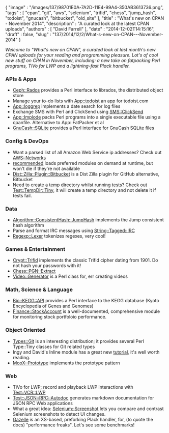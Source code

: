 {
   "image" : "/images/137/98701E0A-7A2D-11E4-99A4-350AB3613736.png",
   "tags" : [
      "cpan",
      "git",
      "aws",
      "selenium",
      "trifid",
      "chess",
      "jump_hash",
      "todoist",
      "gnucash",
      "bitbucket",
      "old_site"
   ],
   "title" : "What's new on CPAN - November 2014",
   "description" : "A curated look at the latest CPAN uploads",
   "authors" : [
      "David Farrell"
   ],
   "date" : "2014-12-02T14:15:16",
   "draft" : false,
   "slug" : "137/2014/12/2/What-s-new-on-CPAN---November-2014"
}

*Welcome to "What's new on CPAN", a curated look at last month's new CPAN uploads for your reading and programming pleasure. Lot's of cool new stuff on CPAN in November, including: a new take on fatpacking Perl programs, TiVo for LWP and a lightning-fast Plack handler.*

### APIs & Apps

-   [Ceph::Rados](https://metacpan.org/pod/Ceph::Rados) provides a Perl interface to librados, the distributed object store
-   Manage your to-do lists with [App::todoist](https://metacpan.org/pod/todoist) an app for todoist.com
-   [App::loggrep](https://metacpan.org/pod/App::loggrep) implements a date search for log files
-   Exchange SMS with Perl and ClickSend using [SMS::ClickSend](https://metacpan.org/pod/SMS::ClickSend)
-   [App::Implode](https://metacpan.org/pod/App::Implode) packs Perl programs into a single executable file using a cpanfile. Alternative to App::FatPacker et al
-   [GnuCash::SQLite](https://metacpan.org/pod/GnuCash::SQLite) provides a Perl interface for GnuCash SQLite files

### Config & DevOps

-   Want a parsed list of all Amazon Web Service ip addresses? Check out [AWS::Networks](https://metacpan.org/pod/AWS::Networks)
-   [recommended](https://metacpan.org/pod/recommended) loads preferred modules on demand at runtime, but won't die if they're not available
-   [Dist::Zilla::Plugin::Bitbucket](https://metacpan.org/pod/Dist::Zilla::Plugin::Bitbucket) is a Dist Zilla plugin for GitHub alternative, Bitbucket
-   Need to create a temp directory whilst running tests? Check out [Test::TempDir::Tiny](https://metacpan.org/pod/Test::TempDir::Tiny), it will create a temp directory and not delete it if tests fail.

### Data

-   [Algorithm::ConsistentHash::JumpHash](https://metacpan.org/pod/Algorithm::ConsistentHash::JumpHash) implements the Jump consistent hash algorithm
-   Parse and format IRC messages using [String::Tagged::IRC](https://metacpan.org/pod/String::Tagged::IRC)
-   [Regexp::Lexer](https://metacpan.org/pod/Regexp::Lexer) tokenizes regexes, very cool!

### Games & Entertainment

-   [Crypt::Trifid](https://metacpan.org/pod/Crypt::Trifid) implements the classic Trifid cipher dating from 1901. Do not hash your passwords with it!
-   [Chess::PGN::Extract](https://metacpan.org/pod/Chess::PGN::Extract)
-   [Video::Generator](https://metacpan.org/pod/Video::Generator) is a Perl class for, err creating videos

### Math, Science & Language

-   [Bio::KEGG::API](https://metacpan.org/pod/Bio::KEGG::API) provides a Perl interface to the KEGG database (Kyoto Encyclopedia of Genes and Genomes)
-   [Finance::StockAccount](https://metacpan.org/pod/Finance::StockAccount) is a well-documented, comprehensive module for monitoring stock portfoloio performance.

### Object Oriented

-   [Types::Git](https://metacpan.org/pod/Types::Git) is an interesting distribution; it provides several Perl Type::Tiny classes for Git related types
-   Ingy and David's Inline module has a great new [tutorial](https://metacpan.org/pod/Inline::Module::Tutorial), it's well worth reading.
-   [MooX::Prototype](https://metacpan.org/pod/MooX::Prototype) implements the prototype pattern

### Web

-   TiVo for LWP; record and playback LWP interactions with [Test::VCR::LWP](https://metacpan.org/pod/Test::VCR::LWP)
-   [Test::JSON::RPC::Autodoc](https://metacpan.org/pod/Test::JSON::RPC::Autodoc) generates markdown documentation for JSON RPC Web applications
-   What a great idea: [Selenium::Screenshot](https://metacpan.org/pod/Selenium::Screenshot) lets you compare and contrast Selenium screenshots to detect UI changes.
-   [Gazelle](https://metacpan.org/pod/Gazelle) is an XS-based, preforking Plack handler, for, (to quote the docs) "performance freaks". Let's see some benchmarks!


